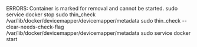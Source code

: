 ERRORS: Container is marked for removal and cannot be started.
sudo service docker stop
sudo thin_check /var/lib/docker/devicemapper/devicemapper/metadata
sudo thin_check  --clear-needs-check-flag   /var/lib/docker/devicemapper/devicemapper/metadata
sudo service docker start
